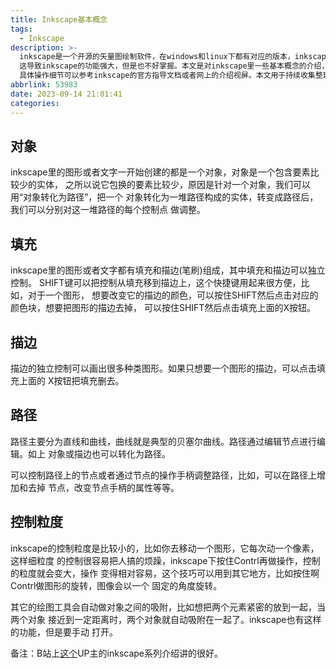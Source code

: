 ```yaml
---
title: Inkscape基本概念
tags:
  - Inkscape
description: >-
  inkscape是一个开源的矢量图绘制软件，在windows和linux下都有对应的版本，inkscape和viso这样的矢量图工具相比灵活性太大，
  这导致inkscape的功能强大，但是也不好掌握。本文是对inkscape里一些基本概念的介绍，
  具体操作细节可以参考inkscape的官方指导文档或者网上的介绍视屏。本文用于持续收集整理inkscape的各种使用方法。
abbrlink: 53983
date: 2023-09-14 21:01:41
categories:
---
```


对象
-----

inkscape里的图形或者文字一开始创建的都是一个对象，对象是一个包含要素比较少的实体，
之所以说它包换的要素比较少，原因是针对一个对象，我们可以用“对象转化为路径”，把一个
对象转化为一堆路径构成的实体，转变成路径后，我们可以分别对这一堆路径的每个控制点
做调整。

填充
-----

inkscape里的图形或者文字都有填充和描边(笔刷)组成，其中填充和描边可以独立控制。
SHIFT键可以把控制从填充移到描边上，这个快捷键用起来很方便，比如，对于一个图形，
想要改变它的描边的颜色，可以按住SHIFT然后点击对应的颜色块，想要把图形的描边去掉，
可以按住SHIFT然后点击填充上面的X按钮。

描边
-----

描边的独立控制可以画出很多种类图形。如果只想要一个图形的描边，可以点击填充上面的
X按钮把填充删去。

路径
-----

路径主要分为直线和曲线，曲线就是典型的贝塞尔曲线。路径通过编辑节点进行编辑。如上
对象或描边也可以转化为路径。

可以控制路径上的节点或者通过节点的操作手柄调整路径，比如，可以在路径上增加和去掉
节点，改变节点手柄的属性等等。

控制粒度
---------

inkscape的控制粒度是比较小的，比如你去移动一个图形，它每次动一个像素，这样细粒度
的控制很容易把人搞的烦躁，inkscape下按住Contrl再做操作，控制的粒度就会变大，操作
变得相对容易，这个技巧可以用到其它地方，比如按住啊Contrl做图形的旋转，图像会以一个
固定的角度旋转。

其它的绘图工具会自动做对象之间的吸附，比如想把两个元素紧密的放到一起，当两个对象
接近到一定距离时，两个对象就自动吸附在一起了。inkscape也有这样的功能，但是要手动
打开。

备注：B站上[这个](https://www.bilibili.com/video/BV1B54y1X7iX/?spm_id_from=333.337.search-card.all.click&vd_source=5884f210ac07dc1f53b40a7ee158a604)UP主的inkscape系列介绍讲的很好。
